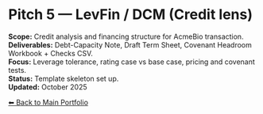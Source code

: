 # Pitch 5 — LevFin / DCM (Credit lens)  
**Scope:** Credit analysis and financing structure for AcmeBio transaction.  
**Deliverables:** Debt-Capacity Note, Draft Term Sheet, Covenant Headroom Workbook + Checks CSV.  
**Focus:** Leverage tolerance, rating case vs base case, pricing and covenant tests.  
**Status:** Template skeleton set up.  
**Updated:** October 2025

[⬅ Back to Main Portfolio](../..)
